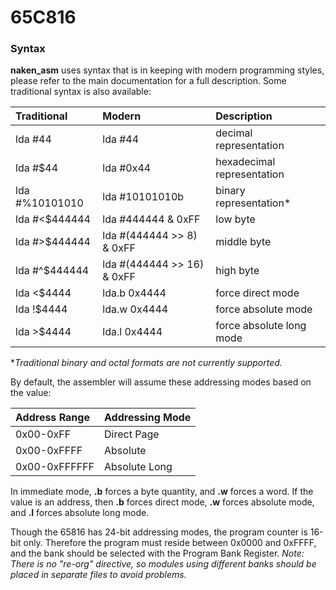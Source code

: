 
65C816
======

### Syntax
**naken\_asm** uses syntax that is in keeping with modern programming styles, please refer to the main documentation for a full description. Some traditional syntax is also available:

| Traditional    | Modern                     | Description                  |
|:---------------|:---------------------------|:-----------------------------|
| lda #44        | lda #44                    | decimal representation       |
| lda #$44       | lda #0x44                  | hexadecimal representation   |
| lda #%10101010 | lda #10101010b             | binary representation\*      |
| lda #<$444444  | lda #444444 & 0xFF         | low byte                     |
| lda #>$444444  | lda #(444444 >> 8) & 0xFF  | middle byte                  |
| lda #^$444444  | lda #(444444 >> 16) & 0xFF | high byte                    |
| lda <$4444     | lda.b 0x4444               | force direct mode            |
| lda !$4444     | lda.w 0x4444               | force absolute mode          |
| lda >$4444     | lda.l 0x4444               | force absolute long mode     |

\**Traditional binary and octal formats are not currently supported.*

By default, the assembler will assume these addressing modes based on the value:

| Address Range     | Addressing Mode       |
|:------------------|:----------------------|
| 0x00-0xFF         | Direct Page           |
| 0x00-0xFFFF       | Absolute              |
| 0x00-0xFFFFFF     | Absolute Long         |

In immediate mode, **.b** forces a byte quantity, and **.w** forces a word. If the value is an address, then **.b** forces direct mode, **.w** forces absolute mode, and **.l** forces absolute long mode.

Though the 65816 has 24-bit addressing modes, the program counter is 16-bit only. Therefore the program must reside between 0x0000 and 0xFFFF, and the bank should be selected with the Program Bank Register. *Note: There is no "re-org" directive, so modules using different banks should be placed in separate files to avoid problems.*


